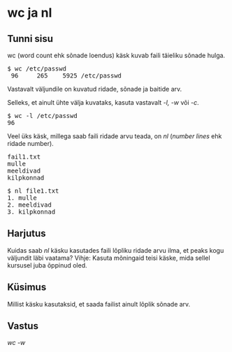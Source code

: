# wc ja nl

## Tunni sisu

wc (word count ehk sõnade loendus) käsk kuvab faili täieliku sõnade hulga.

<pre>$ wc /etc/passwd
 96     265    5925 /etc/passwd
</pre>

Vastavalt väljundile on kuvatud ridade, sõnade ja baitide arv.

Selleks, et ainult ühte välja kuvataks, kasuta vastavalt *-l, -w* või *-c*.

<pre>$ wc -l /etc/passwd
96</pre>

Veel üks käsk, millega saab faili ridade arvu teada, on <i>nl</i> (<i>number lines</i> ehk ridade number).

<pre>
fail1.txt
mulle
meeldivad
kilpkonnad
</pre>

<pre>$ nl file1.txt
1. mulle
2. meeldivad
3. kilpkonnad
</pre>

## Harjutus

Kuidas saab *nl* käsku kasutades faili lõpliku ridade arvu ilma, et peaks kogu väljundit läbi vaatama? Vihje: Kasuta mõningaid teisi käske, mida sellel kursusel juba õppinud oled.

## Küsimus

Millist käsku kasutaksid, et saada failist ainult lõplik sõnade arv.

## Vastus

*wc -w*
